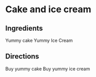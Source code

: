 # Cake and ice cream

## Ingredients
Yummy cake
Yummy Ice Cream

## Directions
Buy yummy cake
Buy yummy ice cream
